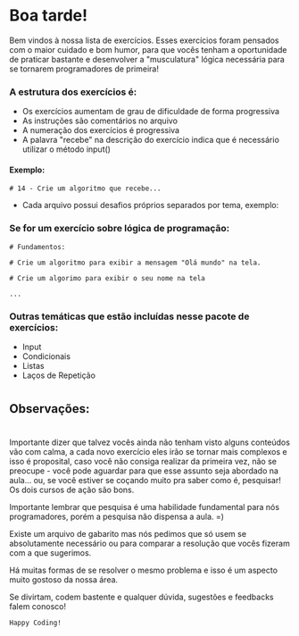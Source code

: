 # Boa tarde!

Bem vindos à nossa lista de exercícios. Esses exercícios foram pensados com o 
maior cuidado e bom humor, para que vocês tenham a oportunidade de praticar bastante e desenvolver a "musculatura" lógica necessária para se tornarem programadores de primeira!

### A estrutura dos exercícios é: 

- Os exercícios aumentam de grau de dificuldade de forma progressiva
- As instruções são comentários no arquivo
- A numeração dos exercícios é progressiva
- A palavra "recebe" na descrição do exercício indica que é necessário utilizar o método input()
    
####    Exemplo:
    # 14 - Crie um algoritmo que recebe...


- Cada arquivo possui desafios próprios separados por tema, exemplo:


### Se for um exercício sobre lógica de programação:
    # Fundamentos:

    # Crie um algoritmo para exibir a mensagem "Olá mundo" na tela.

    # Crie um algorimo para exibir o seu nome na tela
    
    ...

### Outras temáticas que estão incluídas nesse pacote de exercícios:
- Input
- Condicionais
- Listas
- Laços de Repetição

#
## Observações:
#
Importante dizer que talvez vocês ainda não tenham visto alguns conteúdos
vão com calma, a cada novo exercício eles irão se tornar mais complexos e isso é proposital, caso você não consiga realizar da primeira vez, não se preocupe - 
você pode aguardar para que esse assunto seja abordado na aula... ou, se você estiver se coçando muito pra saber como é, pesquisar! Os dois cursos de ação são bons.

Importante lembrar que pesquisa é uma habilidade fundamental para nós programadores, porém a pesquisa não dispensa a aula. =)

Existe um arquivo de gabarito mas nós pedimos que só usem se absolutamente necessário ou para comparar a resolução que vocês fizeram com a que sugerimos.

Há muitas formas de se resolver o mesmo problema e isso é um aspecto muito gostoso da nossa área.

Se divirtam, codem bastente e qualquer dúvida, sugestões e feedbacks
falem conosco!

    Happy Coding!
